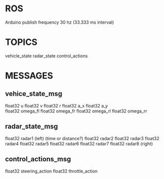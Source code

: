 
# ROS 
Arduino publish frequency 30 hz (33.333 ms interval)

# TOPICS
vehicle_state
radar_state
control_actions
# MESSAGES

## vehice_state_msg
float32 u
float32 v
float32 r
float32 a_x
float32 a_y			
float32 omega_fl
float32 omega_fr
float32 omega_rl
float32 omega_rr
		
## radar_state_msg
float32 radar1 (left) (time or distance?)
float32 radar2
float32 radar3
float32 radar4
float32 radar5
float32 radar6
float32 radar7
float32 radar8 (right)


## control_actions_msg
float32 steering_action 
float32 throttle_action 
